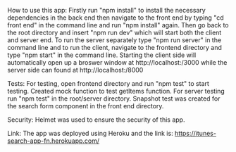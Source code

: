 
How to use this app:
Firstly run "npm install" to install the necessary dependencies in the back end then
navigate to the front end by typing "cd front end" in the command line and run "npm install" again.
Then go back to the root directory and insert "npm run dev" which will start both the client and server end.
To run the server separately type "npm run server" in the command line and to run the client, navigate to the frontend 
directory and type "npm start" in the command line.
Starting the client side will automatically open up a broswer window at http://localhost:/3000 while the server side can 
found at http://localhost:/8000

Tests:
For testing, open frontend directory and run "npm test" to start testing.
Created mock function to test getItems function.
For server testing run "npm test" in the root/server directory.
Snapshot test was created for the search form component in the front end directory.

Security:
Helmet was used to ensure the security of this app.

Link:
The app was deployed using Heroku and the link is:
https://itunes-search-app-fn.herokuapp.com/